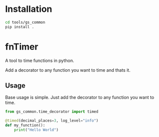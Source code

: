 # Installation
    
```bash
cd tools/gs_common
pip install .
```

# fnTimer
A tool to time functions in python.

Add a decorator to any function you want to time and thats it.

## Usage
Base usage is simple. Just add the decorator to any function you want to time.

```python
from gs_common.time_decorator import timed

@timed(decimal_places=3, log_level="info")
def my_function():
    print("Hello World")
```
